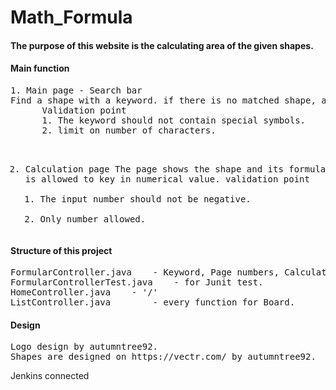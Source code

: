 # Math_Formula

<h4>The purpose of this website is the calculating area of the given shapes.</h4>


<h4>Main function</h4>
<pre>1. Main page - Search bar
Find a shape with a keyword. if there is no matched shape, a list of shapes will appear.
      Validation point 
      1. The keyword should not contain special symbols.
      2. limit on number of characters.
        

2. Calculation page
The page shows the shape and its formula. The user is allowed to key in numerical value.
      validation point
      1. The input number should not be negative.
      2. Only number allowed.</pre>
             


<h4>Structure of this project</h4>
<pre>FormularController.java    - Keyword, Page numbers, Calculating area
FormularControllerTest.java    - for Junit test.
HomeController.java    - '/' 
ListController.java        - every function for Board.</pre> 


<h4>Design</h4>
<pre>Logo design by autumntree92.
Shapes are designed on https://vectr.com/ by autumntree92.</pre>

Jenkins connected
